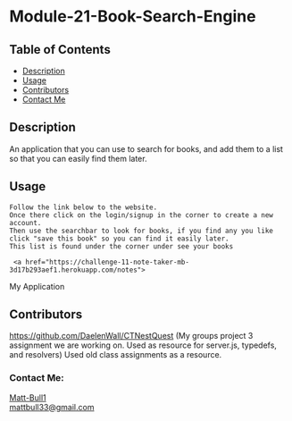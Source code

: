 # Module-21-Book-Search-Engine
  
  ## Table of Contents
 
  * [Description](#description)
  * [Usage](#usage)
  * [Contributors](#Contributors)
  * [Contact Me](#Contact-Me)
 
  ## Description
    
  An application that you can use to search for books, and add them to a list so that you can easily find them later.



  ## Usage

    Follow the link below to the website.
    Once there click on the login/signup in the corner to create a new account.
    Then use the searchbar to look for books, if you find any you like click "save this book" so you can find it easily later.
    This list is found under the corner under see your books

     <a href="https://challenge-11-note-taker-mb-3d17b293aef1.herokuapp.com/notes">
  My Application
  </a>

  ## Contributors
  https://github.com/DaelenWall/CTNestQuest 
  (My groups project 3 assignment we are working on. Used as resource for server.js, typedefs, and resolvers)
  Used old class assignments as a resource.

  ### Contact Me: 

  [Matt-Bull1](https://github.com/Matt-Bull1)  
  mattbull33@gmail.com